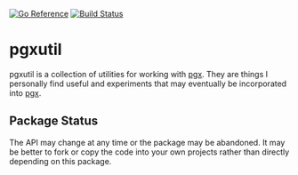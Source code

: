 [![Go Reference](https://pkg.go.dev/badge/github.com/jackc/pgxutil.svg)](https://pkg.go.dev/github.com/jackc/pgxutil)
[![Build Status](https://github.com/jackc/pgxutil/actions/workflows/ci.yml/badge.svg)](https://github.com/jackc/pgxutil/actions/workflows/ci.yml)


# pgxutil

pgxutil is a collection of utilities for working with [pgx](https://github.com/jackc/pgx). They are things I personally
find useful and experiments that may eventually be incorporated into [pgx](https://github.com/jackc/pgx).

## Package Status

The API may change at any time or the package may be abandoned. It may be better to fork or copy the code into your own
projects rather than directly depending on this package.
